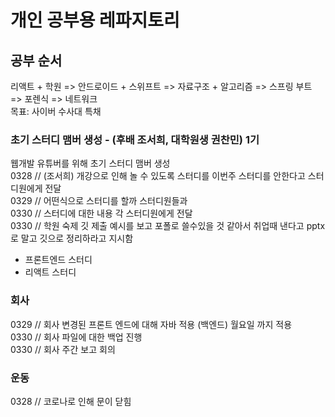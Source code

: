 # 개인 공부용 레파지토리

## 공부 순서
리액트 + 학원 => 안드로이드 + 스위프트 => 자료구조 + 알고리즘 => 스프링 부트 => 포렌식 => 네트워크<br>
목표: 사이버 수사대 특채

### 초기 스터디 맴버 생성 - (후배 조서희, 대학원생 권찬민) 1기
웹개발 유튜버를 위해 초기 스터디 맴버 생성<br>
0328 // (조서희) 개강으로 인해 놀 수 있도록 스터디를 이번주 스터디를 안한다고 스터디원에게 전달<br>
0329 // 어떤식으로 스터디를 할까 스터디원들과 <br>
0330 // 스터디에 대한 내용 각 스터디원에게 전달<br>
0330 // 학원 숙제 깃 제출 예시를 보고 포폴로 쓸수있을 것 같아서 취업때 낸다고 pptx로 말고 깃으로 정리하라고 지시함<br>

- 프론트엔드 스터디 
- 리액트 스터디 

### 회사
0329 // 회사 변경된 프론트 엔드에 대해 자바 적용 (백엔드) 월요일 까지 적용 <br>
0330 // 회사 파일에 대한 백업 진행 <br>
0330 // 회사 주간 보고 회의 <br>



### 운동
0328 // 코로나로 인해 문이 닫힘
